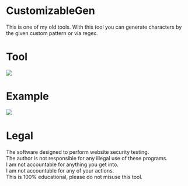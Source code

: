 # CustomizableGen
 This is one of my old tools. With this tool you can generate characters by the given custom pattern or via regex.
# Tool
![](https://i.ibb.co/M7wdXfM/example.png)

# Example
![](https://i.ibb.co/VTQHFtf/tool.png)

# Legal
 The software designed to perform website security testing.<br/>
 The author is not responsible for any illegal use of these programs.<br/>
 I am not accountable for anything you get into.<br/>
 I am not accountable for any of your actions.<br/>
 This is 100% educational, please do not misuse this tool.
 
